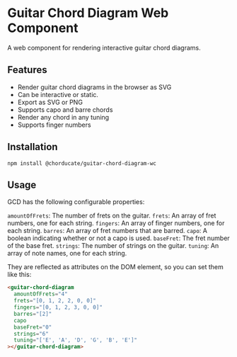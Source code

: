 # Guitar Chord Diagram Web Component

A web component for rendering interactive guitar chord diagrams.

## Features

- Render guitar chord diagrams in the browser as SVG
- Can be interactive or static.
- Export as SVG or PNG
- Supports capo and barre chords
- Render any chord in any tuning
- Supports finger numbers

## Installation

`npm install @chorducate/guitar-chord-diagram-wc`

## Usage

GCD has the following configurable properties:

`amountOfFrets`: The number of frets on the guitar.
`frets`: An array of fret numbers, one for each string.
`fingers`: An array of finger numbers, one for each string.
`barres`: An array of fret numbers that are barred.
`capo`: A boolean indicating whether or not a capo is used.
`baseFret`: The fret number of the base fret.
`strings`: The number of strings on the guitar.
`tuning`: An array of note names, one for each string.

They are reflected as attributes on the DOM element, so you can set them like this:

```html
<guitar-chord-diagram
  amountOfFrets="4"
  frets="[0, 1, 2, 2, 0, 0]"
  fingers="[0, 1, 2, 3, 0, 0]"
  barres="[2]"
  capo
  baseFret="0"
  strings="6"
  tuning="['E', 'A', 'D', 'G', 'B', 'E']"
></guitar-chord-diagram>
```
